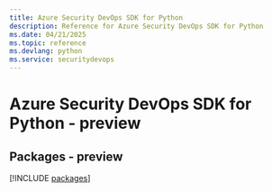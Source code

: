 ```yaml
---
title: Azure Security DevOps SDK for Python
description: Reference for Azure Security DevOps SDK for Python
ms.date: 04/21/2025
ms.topic: reference
ms.devlang: python
ms.service: securitydevops
---
```

# Azure Security DevOps SDK for Python - preview
## Packages - preview
[!INCLUDE [packages](security-devops-index.md)]